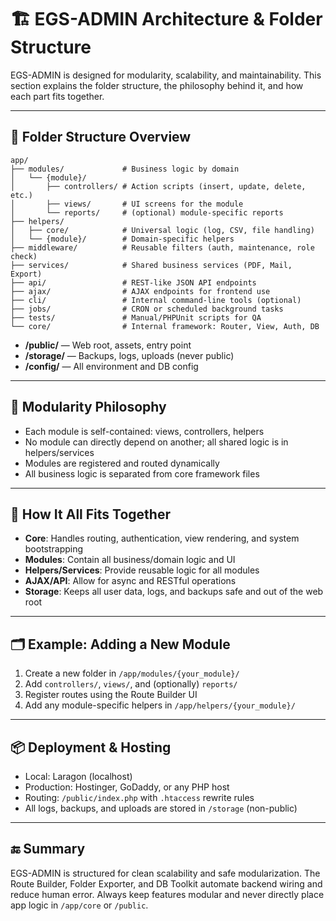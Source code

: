 # 🏗️ EGS-ADMIN Architecture & Folder Structure

EGS-ADMIN is designed for modularity, scalability, and maintainability. This section explains the folder structure, the philosophy behind it, and how each part fits together.

---

## 📁 Folder Structure Overview

```
app/
├── modules/             # Business logic by domain
│   └── {module}/
│       ├── controllers/ # Action scripts (insert, update, delete, etc.)
│       ├── views/       # UI screens for the module
│       └── reports/     # (optional) module-specific reports
├── helpers/
│   ├── core/            # Universal logic (log, CSV, file handling)
│   └── {module}/        # Domain-specific helpers
├── middleware/          # Reusable filters (auth, maintenance, role check)
├── services/            # Shared business services (PDF, Mail, Export)
├── api/                 # REST-like JSON API endpoints
├── ajax/                # AJAX endpoints for frontend use
├── cli/                 # Internal command-line tools (optional)
├── jobs/                # CRON or scheduled background tasks
├── tests/               # Manual/PHPUnit scripts for QA
└── core/                # Internal framework: Router, View, Auth, DB
```

- **/public/** — Web root, assets, entry point
- **/storage/** — Backups, logs, uploads (never public)
- **/config/** — All environment and DB config

---

## 🧩 Modularity Philosophy
- Each module is self-contained: views, controllers, helpers
- No module can directly depend on another; all shared logic is in helpers/services
- Modules are registered and routed dynamically
- All business logic is separated from core framework files

---

## 🔄 How It All Fits Together
- **Core**: Handles routing, authentication, view rendering, and system bootstrapping
- **Modules**: Contain all business/domain logic and UI
- **Helpers/Services**: Provide reusable logic for all modules
- **AJAX/API**: Allow for async and RESTful operations
- **Storage**: Keeps all user data, logs, and backups safe and out of the web root

---

## 🗂️ Example: Adding a New Module
1. Create a new folder in `/app/modules/{your_module}/`
2. Add `controllers/`, `views/`, and (optionally) `reports/`
3. Register routes using the Route Builder UI
4. Add any module-specific helpers in `/app/helpers/{your_module}/`

---

## 📦 Deployment & Hosting
- Local: Laragon (localhost)
- Production: Hostinger, GoDaddy, or any PHP host
- Routing: `/public/index.php` with `.htaccess` rewrite rules
- All logs, backups, and uploads are stored in `/storage` (non-public)

---

## 🔚 Summary
EGS-ADMIN is structured for clean scalability and safe modularization. The Route Builder, Folder Exporter, and DB Toolkit automate backend wiring and reduce human error. Always keep features modular and never directly place app logic in `/app/core` or `/public`. 